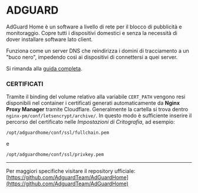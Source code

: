 # ADGUARD

AdGuard Home è un software a livello di rete per il blocco di pubblicità e monitoraggio. Copre tutti i dispositivi domestici e senza la necessità di dover installare software lato client.

Funziona come un server DNS che reindirizza i domini di tracciamento a un "buco nero", impedendo così ai dispositivi di connettersi a quei server.

Si rimanda alla [guida completa](https://github.com/AdguardTeam/AdGuardHome/wiki/Getting-Started).

### CERTIFICATI
Tramite il binding del volume relativo alla variabile `CERT_PATH` vengono resi disponibili nel container i certificati generati automaticamente da **Nginx Proxy Manager** tramite Cloudflare.
Generalmente la cartella si trova dentro `nginx-pm/conf/letsencrypt/archive/`.
In questo modo è sufficiente inserire il percorso del certificato nelle *Impostazioni di Critografia*, ad esempio:
```
/opt/adguardhome/conf/ssl/fullchain.pem
```
e
```
/opt/adguardhome/conf/ssl/privkey.pem
```


---
Per maggiori specifiche visitare il repository ufficiale:
[https://github.com/AdguardTeam/AdGuardHome](https://github.com/AdguardTeam/AdGuardHome)